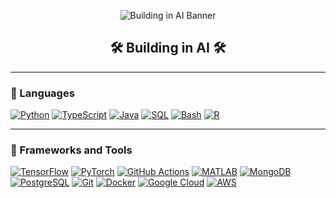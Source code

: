 <!-- Header image -->
<p align="center">
  <img src="https://via.placeholder.com/800x200.png?text=Building+in+AI" alt="Building in AI Banner">
</p>

<h2 align="center"> 🛠️ Building in AI 🛠️ </h2>

---

### 🚀 Languages

<p align="left">
   <a href="https://github.com/search?q=user%3Aben-fleming+language%3Apython"><img alt="Python" src="https://img.shields.io/badge/Python-14354C.svg?logo=python&logoColor=white"></a>
   <a href="https://github.com/search?q=user%3Aben-fleming+language%3Atypescript"><img alt="TypeScript" src="https://img.shields.io/badge/TypeScript-14354C.svg?logo=TypeScript&logoColor=white"></a>
   <a href="#"><img alt="Java" src="https://img.shields.io/badge/Java-FFA500.svg?logo=Java&logoColor=white"></a>
   <a href="https://github.com/search?q=user%3Aben-fleming+language%3Asql"><img alt="SQL" src="https://custom-icon-badges.herokuapp.com/badge/SQL-025E8C.svg?logo=database&logoColor=white"></a>
   <a href="https://github.com/search?q=user%3Aben-fleming+language%3Abash"><img alt="Bash" src="https://img.shields.io/badge/Bash-121011.svg?logo=gnu-bash&logoColor=white"></a>
   <a href="https://github.com/search?q=user%3Aben-fleming+language%3Ar"><img alt="R" src="https://img.shields.io/badge/R-276DC3.svg?logo=r&logoColor=white"></a>
</p>

---

### 🧰 Frameworks and Tools

<p align="left">
   <a href="#"><img alt="TensorFlow" src="https://img.shields.io/badge/TensorFlow-D00000.svg?logo=TensorFlow&logoColor=white"></a>
   <a href="#"><img alt="PyTorch" src="https://img.shields.io/badge/PyTorch-D00000.svg?logo=PyTorch&logoColor=white"></a>
   <a href="#"><img alt="GitHub Actions" src="https://img.shields.io/badge/GitHub%20Actions-2671E5.svg?logo=github%20actions&logoColor=white"></a>
   <a href="#"><img alt="MATLAB" src="https://img.shields.io/badge/MATLAB-FF0000.svg?logo=MATLAB&logoColor=white"></a>                
   <a href="#"><img alt="MongoDB" src="https://img.shields.io/badge/MongoDB-4ea94b.svg?logo=mongodb&logoColor=white"></a>
   <a href="#"><img alt="PostgreSQL" src="https://img.shields.io/badge/PostgreSQL-316192.svg?logo=postgresql&logoColor=white"></a>
   <a href="#"><img alt="Git" src="https://img.shields.io/badge/Git-F05033.svg?logo=git&logoColor=white"></a>
   <a href="#"><img alt="Docker" src="https://img.shields.io/badge/Docker-2496ED.svg?logo=docker&logoColor=white"></a>
   <a href="#"><img alt="Google Cloud" src="https://img.shields.io/badge/Google%20Cloud-4285F4.svg?logo=google-cloud&logoColor=white"></a>
   <a href="#"><img alt="AWS" src="https://img.shields.io/badge/AWS-232F3E.svg?logo=amazon-aws&logoColor=white"></a>
</p>

